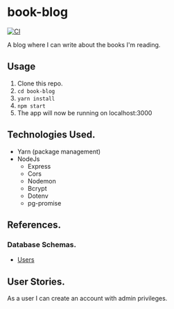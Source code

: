 # book-blog

[![CI](https://github.com/iamdanielcooper/book-blog/actions/workflows/main.yml/badge.svg)](https://github.com/iamdanielcooper/book-blog/actions/workflows/main.yml)

A blog where I can write about the books I'm reading.

## Usage

1. Clone this repo.
2. `cd book-blog`
3. `yarn install`
4. `npm start`
5. The app will now be running on localhost:3000

## Technologies Used.

-   Yarn (package management)
-   NodeJs
    -   Express
    -   Cors
    -   Nodemon
    -   Bcrypt
    -   Dotenv
    -   pg-promise

## References.

### Database Schemas.

-   [Users](https://dbdiagram.io/d/62e9a20ef31da965e8685cc5)

## User Stories.

As a user I can create an account with admin privileges.
